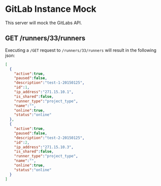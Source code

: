 # GitLab Instance Mock

This server will mock the GitLabs API.

## GET /runners/33/runners

Executing a `/GET` request to `/runners/33/runners` will result in the following
json:

```json
[
  {
    "active":true,
    "paused":false,
    "description":"test-1-20150125",
    "id":1,
    "ip_address":"271.15.10.1",
    "is_shared":false,
    "runner_type":"project_type",
    "name":"",
    "online":true,
    "status":"online"
  },
  {
    "active":true,
    "paused":false,
    "description":"test-2-20150125",
    "id":2,
    "ip_address":"271.15.10.3",
    "is_shared":false,
    "runner_type":"project_type",
    "name":"",
    "online":true,
    "status":"online"
  }
]
```
